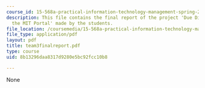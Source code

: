 ```yaml
---
course_id: 15-568a-practical-information-technology-management-spring-2005
description: This file contains the final report of the project 'Due Diligence for
  the MIT Portal' made by the students.
file_location: /coursemedia/15-568a-practical-information-technology-management-spring-2005/8b13296daa8317d9280e5bc92fcc10b8_team3finalreport.pdf
file_type: application/pdf
layout: pdf
title: team3finalreport.pdf
type: course
uid: 8b13296daa8317d9280e5bc92fcc10b8

---
```

None